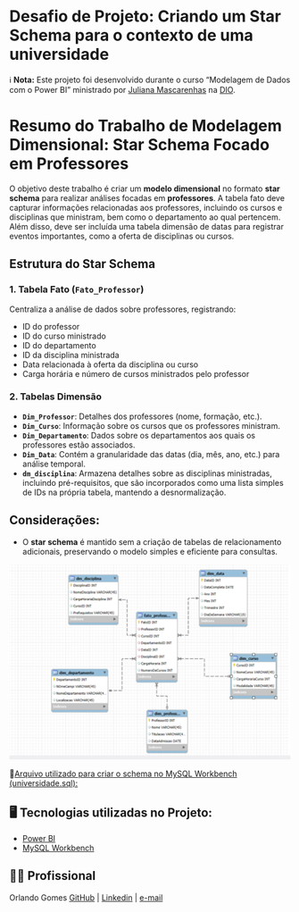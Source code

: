 # Desafio de Projeto: Criando um Star Schema para o contexto de uma universidade

ℹ️ **Nota:** Este projeto foi desenvolvido durante o curso “Modelagem de Dados com o Power BI” ministrado por [Juliana Mascarenhas](https://www.linkedin.com/in/juliana-mascarenhas-ds/) na [DIO](https://web.dio.me).

# Resumo do Trabalho de Modelagem Dimensional: Star Schema Focado em Professores

O objetivo deste trabalho é criar um **modelo dimensional** no formato **star schema** para realizar análises focadas em **professores**. A tabela fato deve capturar informações relacionadas aos professores, incluindo os cursos e disciplinas que ministram, bem como o departamento ao qual pertencem. Além disso, deve ser incluída uma tabela dimensão de datas para registrar eventos importantes, como a oferta de disciplinas ou cursos.

## Estrutura do Star Schema

### 1. Tabela Fato (`Fato_Professor`)
Centraliza a análise de dados sobre professores, registrando:
- ID do professor
- ID do curso ministrado
- ID do departamento
- ID da disciplina ministrada
- Data relacionada à oferta da disciplina ou curso
- Carga horária e número de cursos ministrados pelo professor

### 2. Tabelas Dimensão
- **`Dim_Professor`**: Detalhes dos professores (nome, formação, etc.).
- **`Dim_Curso`**: Informação sobre os cursos que os professores ministram.
- **`Dim_Departamento`**: Dados sobre os departamentos aos quais os professores estão associados.
- **`Dim_Data`**: Contém a granularidade das datas (dia, mês, ano, etc.) para análise temporal.
- **`dm_disciplina`**: Armazena detalhes sobre as disciplinas ministradas, incluindo pré-requisitos, que são incorporados como uma lista simples de IDs na própria tabela, mantendo a desnormalização.

## Considerações:
- O **star schema** é mantido sem a criação de tabelas de relacionamento adicionais, preservando o modelo simples e eficiente para consultas.


![Print do Star Schema](https://github.com/orlandoabreugomes/desafio-star-schema-universidade/blob/main/star_schema_universidade.png)

📒[Arquivo utilizado para criar o schema no MySQL Workbench (universidade.sql): ](https://github.com/orlandoabreugomes/desafio-star-schema-universidade/blob/main/schema_universidade.sql)

## 🖥️ Tecnologias utilizadas no Projeto:

* [Power BI](https://www.microsoft.com/pt-br/power-platform/products/power-bi)
* [MySQL Workbench](https://www.mysql.com/products/workbench/)


## 🙍🏽 Profissional
Orlando Gomes
[GitHub](https://github.com/orlandoabreugomes) | [Linkedin](https://www.linkedin.com/in/orlandoabreugomes/) | [e-mail](mailto:gomes.oa@gmail.com)
